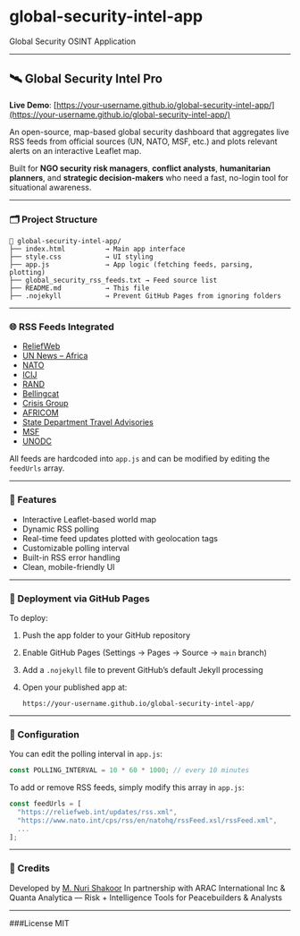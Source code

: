 # global-security-intel-app
Global Security OSINT Application

---

## 🛰️ Global Security Intel Pro

**Live Demo**: [https://your-username.github.io/global-security-intel-app/](https://your-username.github.io/global-security-intel-app/)

An open-source, map-based global security dashboard that aggregates live RSS feeds from official sources (UN, NATO, MSF, etc.) and plots relevant alerts on an interactive Leaflet map.

Built for **NGO security risk managers**, **conflict analysts**, **humanitarian planners**, and **strategic decision-makers** who need a fast, no-login tool for situational awareness.

---

### 🗂️ Project Structure

```
📁 global-security-intel-app/
├── index.html          → Main app interface
├── style.css           → UI styling
├── app.js              → App logic (fetching feeds, parsing, plotting)
├── global_security_rss_feeds.txt → Feed source list
├── README.md           → This file
├── .nojekyll           → Prevent GitHub Pages from ignoring folders
```

---

### 🌐 RSS Feeds Integrated

* [ReliefWeb](https://reliefweb.int/)
* [UN News – Africa](https://news.un.org/)
* [NATO](https://www.nato.int/)
* [ICIJ](https://www.icij.org/)
* [RAND](https://www.rand.org/)
* [Bellingcat](https://www.bellingcat.com/)
* [Crisis Group](https://www.crisisgroup.org/)
* [AFRICOM](https://www.africom.mil/)
* [State Department Travel Advisories](https://travel.state.gov/)
* [MSF](https://www.msf.org/)
* [UNODC](https://www.unodc.org/)

All feeds are hardcoded into `app.js` and can be modified by editing the `feedUrls` array.

---

### 📍 Features

* Interactive Leaflet-based world map
* Dynamic RSS polling
* Real-time feed updates plotted with geolocation tags
* Customizable polling interval
* Built-in RSS error handling
* Clean, mobile-friendly UI

---

### 🚀 Deployment via GitHub Pages

To deploy:

1. Push the app folder to your GitHub repository
2. Enable GitHub Pages (Settings → Pages → Source → `main` branch)
3. Add a `.nojekyll` file to prevent GitHub’s default Jekyll processing
4. Open your published app at:

   ```
   https://your-username.github.io/global-security-intel-app/
   ```

---

### 🔧 Configuration

You can edit the polling interval in `app.js`:

```js
const POLLING_INTERVAL = 10 * 60 * 1000; // every 10 minutes
```

To add or remove RSS feeds, simply modify this array in `app.js`:

```js
const feedUrls = [
  "https://reliefweb.int/updates/rss.xml",
  "https://www.nato.int/cps/rss/en/natohq/rssFeed.xsl/rssFeed.xml",
  ...
];
```

---

### 🧠 Credits

Developed by [M. Nuri Shakoor](https://mnshakoor.com)
In partnership with ARAC International Inc & Quanta Analytica — Risk + Intelligence Tools for Peacebuilders & Analysts

---
###License MIT
